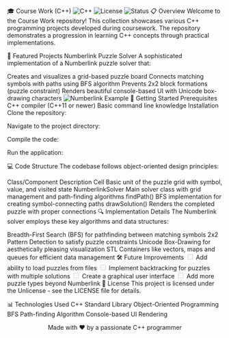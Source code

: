 🎓 Course Work (C++)
<img alt="C++" src="https://img.shields.io/badge/C++-17-blue.svg">
<img alt="License" src="https://img.shields.io/badge/license-Unlicense-green.svg">
<img alt="Status" src="https://img.shields.io/badge/status-active-brightgreen.svg">
📋 Overview
Welcome to the Course Work repository! This collection showcases various C++ programming projects developed during coursework. The repository demonstrates a progression in learning C++ concepts through practical implementations.

🧩 Featured Projects
Numberlink Puzzle Solver
A sophisticated implementation of a Numberlink puzzle solver that:

Creates and visualizes a grid-based puzzle board
Connects matching symbols with paths using BFS algorithm
Prevents 2x2 block formations (puzzle constraint)
Renders beautiful console-based UI with Unicode box-drawing characters
<img alt="Numberlink Example" src="https://via.placeholder.com/600x300?text=Numberlink+Puzzle+Solver">
🚀 Getting Started
Prerequisites
C++ compiler (C++11 or newer)
Basic command line knowledge
Installation
Clone the repository:

Navigate to the project directory:

Compile the code:

Run the application:

💻 Code Structure
The codebase follows object-oriented design principles:

Class/Component	Description
Cell	Basic unit of the puzzle grid with symbol, value, and visited state
NumberlinkSolver	Main solver class with grid management and path-finding algorithms
findPath()	BFS implementation for creating symbol-connecting paths
drawSolution()	Renders the completed puzzle with proper connections
🔍 Implementation Details
The Numberlink solver employs these key algorithms and data structures:

Breadth-First Search (BFS) for pathfinding between matching symbols
2x2 Pattern Detection to satisfy puzzle constraints
Unicode Box-Drawing for aesthetically pleasing visualization
STL Containers like vectors, maps and queues for efficient data management
🛠️ Future Improvements
<input disabled="" type="checkbox"> Add ability to load puzzles from files
<input disabled="" type="checkbox"> Implement backtracking for puzzles with multiple solutions
<input disabled="" type="checkbox"> Create a graphical user interface
<input disabled="" type="checkbox"> Add more puzzle types beyond Numberlink
📄 License
This project is licensed under the Unlicense - see the LICENSE file for details.

📊 Technologies Used
C++ Standard Library
Object-Oriented Programming
BFS Path-finding Algorithm
Console-based UI Rendering
<p align="center"> Made with ❤️ by a passionate C++ programmer </p>